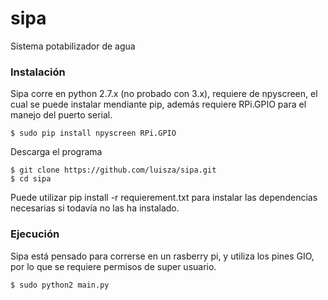 # sipa
Sistema potabilizador de agua

### Instalación

Sipa corre en python 2.7.x (no probado con 3.x), requiere de npyscreen, el cual se puede instalar mendiante pip, además requiere RPi.GPIO para el manejo del puerto serial.

    $ sudo pip install npyscreen RPi.GPIO

Descarga el programa 

    $ git clone https://github.com/luisza/sipa.git 
    $ cd sipa
    
Puede utilizar pip install -r requierement.txt para instalar las dependencias necesarias si todavía no las ha instalado.

### Ejecución 

Sipa está pensado para correrse en un rasberry pi, y utiliza los pines GIO, por lo que se requiere permisos de super usuario.

    $ sudo python2 main.py


